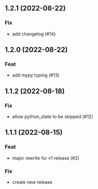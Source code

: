 ## 1.2.1 (2022-08-22)

### Fix

- add changelog (#14)

## 1.2.0 (2022-08-22)

### Feat

- add mypy typing (#13)

## 1.1.2 (2022-08-18)

### Fix

- allow python_state to be skipped (#12)

## 1.1.1 (2022-08-15)

### Feat

- major rewrite for v1 release (#2)

### Fix

- create new release
